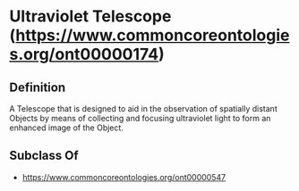 # Ultraviolet Telescope (https://www.commoncoreontologies.org/ont00000174)

## Definition
A Telescope that is designed to aid in the observation of spatially distant Objects by means of collecting and focusing ultraviolet light to form an enhanced image of the Object.

## Subclass Of
- https://www.commoncoreontologies.org/ont00000547


